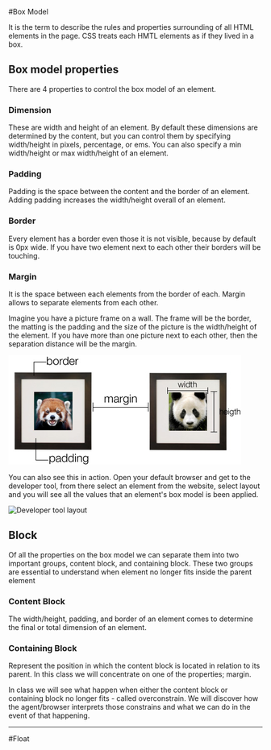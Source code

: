 #Box Model

It is the term to describe the rules and properties surrounding of all HTML elements in the page. CSS treats each HMTL elements as if they lived in a box.
 
## Box model properties
There are 4 properties to control the box model of an element.
 
### Dimension
These are width and height of an element. By default these dimensions are determined by the content, but you can control them by specifying width/height in pixels, percentage, or ems. You can also specify a min width/height or max width/height of an element.

### Padding

Padding is the space between the content and the border of an element. Adding padding increases the width/height overall of an element.

### Border

Every element has a border even those it is not visible, because by default is 0px wide. If you have two element next to each other their borders will be touching.

### Margin

It is the space between each elements from the border of each. Margin allows to separate elements from each other.

Imagine you have a picture frame on a wall. The frame will be the border, the matting is the padding and the size of the picture is the width/height of the element. If you have more than one picture next to each other, then the separation distance will be the margin.

![Box Model example](/images/box-model.jpg)
 
 You can also see this in action. Open your default browser and get to the developer tool, from there select an element from the website, select layout and you will see all the values that an element's box model is been applied.
 
 ![Developer tool layout](/images/layout.gif)
 
 ## Block
 
 Of all the properties on the box model we can separate them into two important groups, content block, and containing block. These two groups are essential to understand when element no longer fits inside the parent element
 
 ### Content Block

The width/height, padding, and border of an element comes to determine the final or total dimension of an element.

### Containing Block

Represent the position in which the content block is located in relation to its parent. In this class we will concentrate on one of the properties; margin.

In class we will see what happen when either the content block or containing block no longer fits - called overconstrain. We will discover how the agent/browser interprets those constrains and what we can do in the event of that happening. 
 
<hr>

#Float

